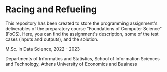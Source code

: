 # Racing and Refueling

This repository has been created to store the programming assignment's deliverables of the preparatory course "Foundations of Computer Science" (FoCS). Here, you can find the assignment's description, some of the test cases (inputs and outputs), and the solution.

M.Sc. in Data Science, 2022 - 2023

Departments of Informatics and Statistics, School of Information Sciences and Technology, Athens University of Economics and Business

